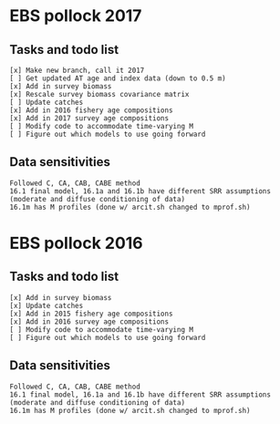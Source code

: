 # EBS pollock 2017
## Tasks and todo list
    [x] Make new branch, call it 2017
    [ ] Get updated AT age and index data (down to 0.5 m)
    [x] Add in survey biomass     
    [x] Rescale survey biomass covariance matrix
    [ ] Update catches     
    [x] Add in 2016 fishery age compositions      
    [x] Add in 2017 survey age compositions     
    [ ] Modify code to accommodate time-varying M
    [ ] Figure out which models to use going forward     

## Data sensitivities
	Followed C, CA, CAB, CABE method      
    16.1 final model, 16.1a and 16.1b have different SRR assumptions (moderate and diffuse conditioning of data)
    16.1m has M profiles (done w/ arcit.sh changed to mprof.sh)


# EBS pollock 2016
## Tasks and todo list
    [x] Add in survey biomass     
    [x] Update catches     
    [x] Add in 2015 fishery age compositions      
    [x] Add in 2016 survey age compositions     
    [ ] Modify code to accommodate time-varying M
    [ ] Figure out which models to use going forward     
## Data sensitivities
	Followed C, CA, CAB, CABE method      
    16.1 final model, 16.1a and 16.1b have different SRR assumptions (moderate and diffuse conditioning of data)
    16.1m has M profiles (done w/ arcit.sh changed to mprof.sh)


